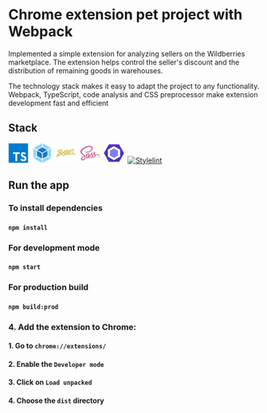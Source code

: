 # Chrome extension pet project with Webpack
<p>
Implemented a simple extension for analyzing sellers on the Wildberries marketplace.
The extension helps control the seller's discount and the distribution of remaining goods in warehouses.
</p>
<p>
The technology stack makes it easy to adapt the project to any functionality. 
Webpack, TypeScript, code analysis and CSS preprocessor make extension development fast and efficient 
</p>

## Stack

<p>
   <a href="https://typescriptlang.org/"><img src="https://github.com/devicons/devicon/blob/master/icons/typescript/typescript-original.svg" title="TypeScript"  alt="TypeScript" width="40" height="40"/></a>&nbsp;
   <a href="https://webpack.js.org/"><img src="https://github.com/devicons/devicon/blob/master/icons/webpack/webpack-original.svg" title="webpack"  alt="webpack" width="40" height="40"/></a>&nbsp;
   <a href="https://babeljs.io/"><img src="https://github.com/devicons/devicon/blob/master/icons/babel/babel-original.svg" title="Babel"  alt="Babel" width="40" height="40"/></a>&nbsp;
   <a href="https://sass-lang.com/"><img src="https://github.com/devicons/devicon/blob/master/icons/sass/sass-original.svg" title="scss"  alt="scss" width="40" height="40"/></a>&nbsp;
   <a href="https://eslint.org/"><img src="https://github.com/devicons/devicon/blob/master/icons/eslint/eslint-original.svg" title="ESLint"  alt="ESLint" width="40" height="40"/></a>&nbsp;
   <a href="https://stylelint.io/"><img src="https://github.com/stylelint/stylelint/blob/main/identity/stylelint-icon-black.svg" title="Stylelint"  alt="Stylelint" width="40" height="40"/></a>&nbsp;
</p>

## Run the app

### To install dependencies

#### `npm install`

### For development mode

#### `npm start`

### For production build

#### `npm build:prod`

### 4. Add the extension to Chrome:
#### 1. Go to `chrome://extensions/`
#### 2. Enable the `Developer mode`
#### 3. Click on `Load unpacked`
#### 4. Choose the `dist` directory

